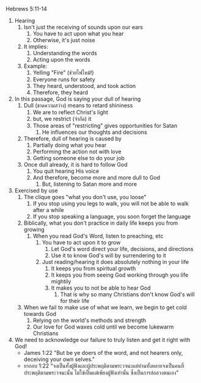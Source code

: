 Hebrews 5:11-14

1. Hearing
    1. Isn't just the receiving of sounds upon our ears
        1. You have to act upon what you hear
        2. Otherwise, it's just noise
    2. It implies:
        1. Understanding the words
        2. Acting upon the words
    3. Example:
        1. Yelling "Fire" (ช่วยไฟไหม้!)
        2. Everyone runs for safety
        3. They heard, understood, and took action
        4. Therefore, they heard
2. In this passage, God is saying your dull of hearing
    1. Dull (ขาดความสว่าง) means to retard shininess
        1. We are to reflect Christ's light
        2. but, we restrict (จำกัด) it
        3. Those areas of "restricting" gives opportunities for Satan
            1. He influences our thoughts and decisions
    2. Therefore, dull of hearing is caused by
        1. Partially doing what you hear
        2. Performing the action not with love
        3. Getting someone else to do your job
    3. Once dull already, it is hard to follow God
        1. You quit hearing His voice
        2. And therefore, become more and more dull to God
            1. But, listening to Satan more and more
3. Exercised by use
	1. The clique goes "what you don't use, you loose"
		1. If you stop using you legs to walk, you will not be able to walk after a while
		2. If you stop speaking a language, you soon forget the language
	2. Biblically,  what you don't practice in daily life keeps you from growing
		1. When you read God's Word, listen to preaching, etc
			1. You have to act upon it to grow
				1. Let God's word direct your life, decisions, and directions
				2. Use it to know God's will by surrendering to it
			2. Just reading/hearing it does absolutely nothing in your life
				1. It keeps you from spiritual growth
				2. It keeps you from seeing God working through you life mightily
				3. It makes you to not be able to hear God
					1. That is why so many Christians don't know God's will for their life
	3. When we fail to make use of what we learn, we begin to get cold towards God
		1. Relying on the world's methods and strength
		2. Our love for God waxes cold until we become lukewarm Christians
4. We need to acknowledge our failure to truly listen and get it right with God!
	- James 1:22 "But be ye doers of the word, and not hearers only, deceiving your own selves."
	- ยากอบ 1:22 "จงเป็นทั้งผู้ฟังและผู้ประพฤติตามพระวจนะแต่ท่านทั้งหลายจงเป็นคนที่ประพฤติตามพระวจนะนั้น ไม่ใช่เป็นแต่เพียงผู้ฟังเท่านั้น ซึ่งเป็นการล่อลวงตนเอง"

